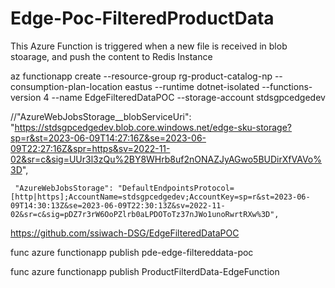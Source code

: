 # Edge-Poc-FilteredProductData
 This Azure Function is triggered when a new file is received in blob stoarage, and push the content to Redis Instance

az functionapp create --resource-group rg-product-catalog-np --consumption-plan-location eastus --runtime dotnet-isolated --functions-version 4 --name EdgeFilteredDataPOC --storage-account stdsgpcedgedev


 //"AzureWebJobsStorage__blobServiceUri": "https://stdsgpcedgedev.blob.core.windows.net/edge-sku-storage?sp=r&st=2023-06-09T14:27:16Z&se=2023-06-09T22:27:16Z&spr=https&sv=2022-11-02&sr=c&sig=UUr3l3zQu%2BY8WHrb8uf2nONAZJyAGwo5BUDirXfVAVo%3D",


     "AzureWebJobsStorage": "DefaultEndpointsProtocol=[http|https];AccountName=stdsgpcedgedev;AccountKey=sp=r&st=2023-06-09T14:30:13Z&se=2023-06-09T22:30:13Z&sv=2022-11-02&sr=c&sig=pDZ7r3rW6OoPZlrb0aLPDOToTz37nJWo1unoRwrtRXw%3D",
    

https://github.com/ssiwach-DSG/EdgeFilteredDataPOC

func azure functionapp publish pde-edge-filtereddata-poc

func azure functionapp publish ProductFilterdData-EdgeFunction

